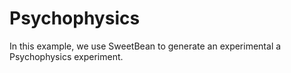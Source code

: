 # Psychophysics

In this example, we use SweetBean to generate an experimental a Psychophysics experiment.